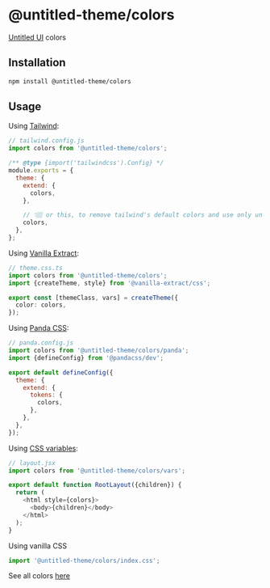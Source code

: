 # @untitled-theme/colors

[Untitled UI](<https://www.figma.com/file/5OtZ9gq2jAPCYkmVI2Dd8e/%E2%9D%96-PREVIEW-%E2%9D%96-Untitled-UI-%E2%80%93-PRO-VARIABLES-(v4.0)?type=design&node-id=3463-407484&mode=design&t=oOV4Ezg1JTNhN3ec-0>) colors

## Installation

```bash
npm install @untitled-theme/colors
```

## Usage

Using [Tailwind](https://tailwindcss.com/):

```js
// tailwind.config.js
import colors from '@untitled-theme/colors';

/** @type {import('tailwindcss').Config} */
module.exports = {
  theme: {
    extend: {
      colors,
    },

    // 👇🏽 or this, to remove tailwind's default colors and use only untitled ui's
    colors,
  },
};
```

Using [Vanilla Extract](https://vanilla-extract.style/):

```ts
// theme.css.ts
import colors from '@untitled-theme/colors';
import {createTheme, style} from '@vanilla-extract/css';

export const [themeClass, vars] = createTheme({
  color: colors,
});
```

Using [Panda CSS](https://panda-css.com/):

```js
// panda.config.js
import colors from '@untitled-theme/colors/panda';
import {defineConfig} from '@pandacss/dev';

export default defineConfig({
  theme: {
    extend: {
      tokens: {
        colors,
      },
    },
  },
});
```

Using [CSS variables](https://developer.mozilla.org/en-US/docs/Web/CSS/Using_CSS_custom_properties):

```js
// layout.jsx
import colors from '@untitled-theme/colors/vars';

export default function RootLayout({children}) {
  return (
    <html style={colors}>
      <body>{children}</body>
    </html>
  );
}
```

Using vanilla CSS

```js
import '@untitled-theme/colors/index.css';
```

See all colors [here](https://untitled-theme-docs.vercel.app/colors)
